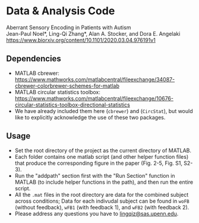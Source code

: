 # Data & Analysis Code
Aberrant Sensory Encoding in Patients with Autism  
Jean-Paul Noel*, Ling-Qi Zhang*, Alan A. Stocker, and Dora E. Angelaki  
https://www.biorxiv.org/content/10.1101/2020.03.04.976191v1  

## Dependencies
- MATLAB cbrewer: https://www.mathworks.com/matlabcentral/fileexchange/34087-cbrewer-colorbrewer-schemes-for-matlab  
- MATLAB circular statistics toolbox: https://www.mathworks.com/matlabcentral/fileexchange/10676-circular-statistics-toolbox-directional-statistics  
- We have already included them here (`cbrewer`) and (`CircStat`), but would like to explicitly acknowledge the use of  these two packages.

## Usage
- Set the root directory of the project as the current directory of MATLAB.
- Each folder contains one matlab script (and other helper function files) that produce the corresponding figure in the paper (Fig. 2-5, Fig. S1, S2-3).
- Run the "addpath" section first with the "Run Section" function in MATLAB (to include helper functions in the path), and then run the entire script.
- All the `.mat` files in the root directory are data for the combined subject across conditions; Data for each indivudal subject can be found in `woFB` (without feedback), `wFB1` (with feedback 1), and `wFB2` (with feedback 2).
- Please address any questions you have to lingqiz@sas.upenn.edu.

